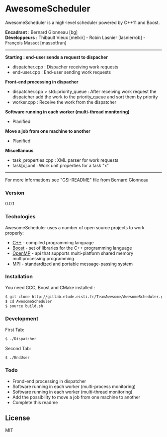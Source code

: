 # AwesomeScheduler

AwesomeScheduler is a high-level scheduler powered by C++11 and Boost.

**Encadrant** : Bernard Glonneau [bg]  
**Développeurs** : Thibault Vieux [melkir] - Robin Lasnier [lasnierrob] - François Massot [massotfran]  
_____________________________________________________________________________  

**Starting : end-user sends a request to dispacher**  
 - dispatcher.cpp : Dispacher receiving work requests  
 - end-user.cpp : End-user sending work requests  

**Front-end processing in dispacher**  
 - dispatcher.cpp > std::priority_queue : After receiving work request
    the dispatcher add the work to the priority_queue and sort them by
    priority
 - worker.cpp : Receive the work from the dispatcher

**Software running in each worker (multi-thread monitoring)**  
 - Planified  

**Move a job from one machine to another**  
 - Planified  

**Miscellanous**  
 - task_properties.cpp : XML parser for work requests  
 - task[x].xml : Work unit properties for a task "x"  

_____________________________________________________________________________  

For more informations see "GSI-README" file from Bernard Glonneau  

### Version
0.0.1

### Techologies
AwesomeScheduler uses a number of open source projects to work properly:  
* [C++] - compiled programming language  
* [Boost] - set of libraries for the C++ programming language  
* [OpenMP] - api that supports multi-platform shared memory multiprocessing programming  
* [MPI] - standardized and portable message-passing system  

### Installation  
You need GCC, Boost and CMake installed :  

```sh
$ git clone http://gitlab.etude.eisti.fr/TeamAwesome/AwesomeScheduler.git
$ cd AwesomeScheduler
$ source build.sh
```

### Development
First Tab:  
```sh
$ ./Dispatcher
```

Second Tab:  
```sh
$ ./EndUser
```

### Todo
 - Frond-end processing in dispatcher
 - Software running in each worker (multi-process monitoring)
 - Software running in each worker (multi-thread monitoring)
 - Add the possibility to move a job from one machine to another
 - Complete this readme

License
----
MIT

[//]: # (These are reference links used in the body of this note and get stripped out when the markdown processor does its job. There is no need to format nicely because it shouldn't be seen.)

   [C++]: <http://www.cplusplus.com/>
   [Boost]: <http://www.boost.org/>
   [OpenMP]: <http://openmp.org/wp/>
   [MPI]: <https://www.mpich.org/>
